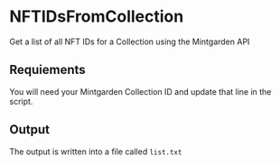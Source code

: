 # NFTIDsFromCollection
Get a list of all NFT IDs for a Collection using the Mintgarden API

## Requiements
You will need your Mintgarden Collection ID and update that line in the script.

## Output
The output is written into a file called `list.txt`
